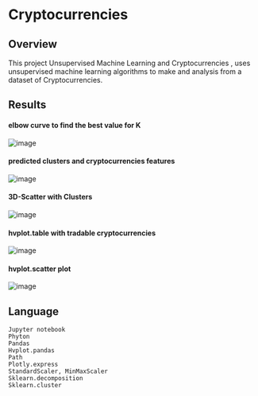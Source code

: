 # Cryptocurrencies
## Overview
This project Unsupervised Machine Learning and Cryptocurrencies , uses unsupervised machine learning algorithms to make and analysis from a dataset of Cryptocurrencies. 
## Results 
#### elbow curve to find the best value for K
![image](https://user-images.githubusercontent.com/82455263/129799574-34375ab0-3c15-4335-8288-49e751b578b4.png)
#### predicted clusters and cryptocurrencies features
![image](https://user-images.githubusercontent.com/82455263/129799628-5b05942c-0886-4769-9200-6d34ab934b4b.png)
#### 3D-Scatter with Clusters
![image](https://user-images.githubusercontent.com/82455263/129799663-4930ec95-4acc-47d4-ac25-05ec500b8264.png)
#### hvplot.table with tradable cryptocurrencies
![image](https://user-images.githubusercontent.com/82455263/129799706-05206f9f-68df-4fd8-87a6-2ede321e3403.png)
#### hvplot.scatter plot 
![image](https://user-images.githubusercontent.com/82455263/129799766-dfd1edd1-f711-4023-8500-979f713b2674.png)
## Language 
    Jupyter notebook
    Phyton 
    Pandas
    Hvplot.pandas
    Path
    Plotly.express 
    StandardScaler, MinMaxScaler
    Sklearn.decomposition
    Sklearn.cluster

